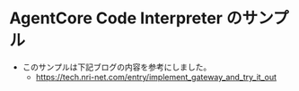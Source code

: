 # AgentCore Code Interpreter のサンプル

* このサンプルは下記ブログの内容を参考にしました。
    - https://tech.nri-net.com/entry/implement_gateway_and_try_it_out